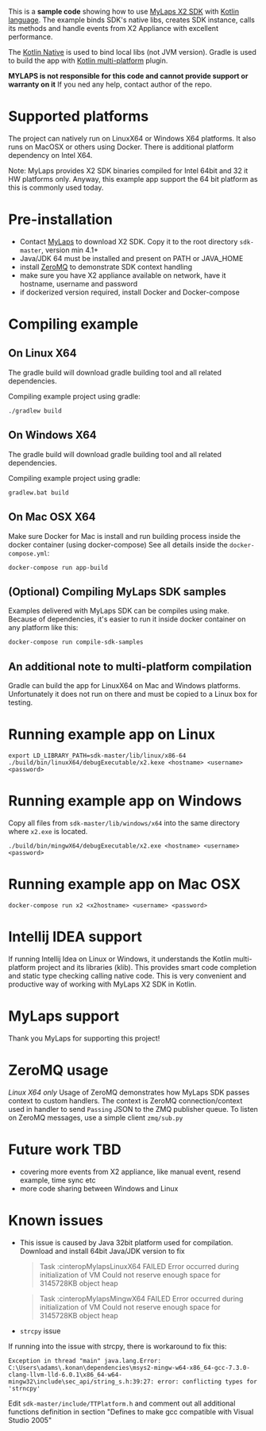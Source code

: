 
This is a **sample code** showing how to use [MyLaps X2 SDK](https://www.mylaps.com/x2-timing-data-system/x2-sdk) 
with [Kotlin language](https://kotlinlang.org/). The example binds SDK's native libs, creates SDK instance, 
calls its methods and handle events from X2 Appliance with excellent performance.
 
The [Kotlin Native](https://kotlinlang.org/docs/reference/native-overview.html) is used to bind 
local libs (not JVM version). Gradle is used to build the app with [Kotlin multi-platform](https://kotlinlang.org/docs/reference/building-mpp-with-gradle.html) 
plugin.

**MYLAPS is not responsible for this code and cannot provide support or warranty on it** If you ned any help, contact author of the repo.

# Supported platforms

The project can natively run on LinuxX64 or Windows X64 platforms. It also runs on MacOSX or others using Docker. There
is additional platform dependency on Intel X64.

Note: MyLaps provides X2 SDK binaries compiled for Intel 64bit and 32 it HW platforms only. 
Anyway, this example app support the 64 bit platform as this is commonly used today.   

# Pre-installation

- Contact [MyLaps](https://www.mylaps.com/x2-timing-data-system/x2-sdk) to download X2 SDK. Copy it to the root directory `sdk-master`, version min 4.1+
- Java/JDK 64 must be installed and present on PATH or JAVA_HOME
- install [ZeroMQ](http://zeromq.org/) to demonstrate SDK context handling 
- make sure you have X2 appliance available on network, have it hostname, username and password
- if dockerized version required, install Docker and Docker-compose

# Compiling example

## On Linux X64

The gradle build will download gradle building tool and all related dependencies.
    
Compiling example project using gradle:
    
    ./gradlew build

## On Windows X64

The gradle build will download gradle building tool and all related dependencies.
    
Compiling example project using gradle:
    
    gradlew.bat build

## On Mac OSX X64

Make sure Docker for Mac is install and run building process inside the docker container (using docker-compose)
See all details inside the `docker-compose.yml`:

    docker-compose run app-build

## (Optional) Compiling MyLaps SDK samples

Examples delivered with MyLaps SDK can be compiles using make. Because of dependencies, it's easier to run it inside
docker container on any platform like this:

    docker-compose run compile-sdk-samples


## An additional note to multi-platform compilation

Gradle can build the app for LinuxX64 on Mac and Windows platforms. Unfortunately it does not run on there and must 
be copied to a Linux box for testing. 

# Running example app on Linux

    export LD_LIBRARY_PATH=sdk-master/lib/linux/x86-64
    ./build/bin/linuxX64/debugExecutable/x2.kexe <hostname> <username> <password>

# Running example app on Windows

Copy all files from `sdk-master/lib/windows/x64` into the same directory where `x2.exe` is located.

    ./build/bin/mingwX64/debugExecutable/x2.exe <hostname> <username> <password>

# Running example app on Mac OSX

    docker-compose run x2 <x2hostname> <username> <password>

# Intellij IDEA support

If running Intellij Idea on Linux or Windows, it understands the Kotlin multi-platform project and its libraries (klib). 
This provides smart code completion and static type checking calling native code. This is very convenient and productive way of 
working with MyLaps X2 SDK in Kotlin. 

# MyLaps support

Thank you MyLaps for supporting this project!

# ZeroMQ usage

*Linux X64 only*
Usage of ZeroMQ demonstrates how MyLaps SDK passes context to custom handlers. The context is ZeroMQ connection/context used 
in handler to send `Passing` JSON to the ZMQ publisher queue. To listen on ZeroMQ messages, use a simple client `zmq/sub.py`

# Future work TBD

- covering more events from X2 appliance, like manual event, resend example, time sync etc
- more code sharing between Windows and Linux

# Known issues

- This issue is caused by Java 32bit platform used for compilation. Download and install 64bit Java/JDK version to fix

    > Task :cinteropMylapsLinuxX64 FAILED
    Error occurred during initialization of VM
    Could not reserve enough space for 3145728KB object heap
    
    > Task :cinteropMylapsMingwX64 FAILED
    Error occurred during initialization of VM
    Could not reserve enough space for 3145728KB object heap

- `strcpy` issue

If running into the issue with strcpy, there is workaround to fix this:

    Exception in thread "main" java.lang.Error: C:\Users\adams\.konan\dependencies\msys2-mingw-w64-x86_64-gcc-7.3.0-clang-llvm-lld-6.0.1\x86_64-w64-mingw32\include\sec_api/string_s.h:39:27: error: conflicting types for 'strncpy'

Edit `sdk-master/include/TTPlatform.h` and comment out all additional functions definition in section "Defines to make gcc compatible with Visual Studio 2005"